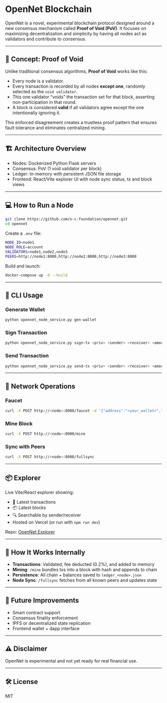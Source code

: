 # OpenNet Blockchain

OpenNet is a novel, experimental blockchain protocol designed around a new consensus mechanism called **Proof of Void (PoV)**. It focuses on maximizing decentralization and simplicity by having all nodes act as validators and contribute to consensus.

---

## 🧠 Concept: Proof of Void

Unlike traditional consensus algorithms, **Proof of Void** works like this:

- Every node is a validator.
- Every transaction is recorded by all nodes **except one**, randomly selected as the `void validator`.
- This one validator “voids” the transaction set for that block, asserting non-participation in that round.
- A block is considered **valid** if all validators agree except the one intentionally ignoring it.

This enforced disagreement creates a trustless proof pattern that ensures fault tolerance and eliminates centralized mining.

---

## 🏗 Architecture Overview

- Nodes: Dockerized Python Flask servers
- Consensus: PoV (1 void validator per block)
- Ledger: In-memory with persistent JSON file storage
- Frontend: React/Vite explorer UI with node sync status, tx and block views

---

## 💻 How to Run a Node

```bash
git clone https://github.com/o-c-foundation/opennet.git
cd opennet
```

Create a `.env` file:

```bash
NODE_ID=node1
NODE_ROLE=account
VALIDATORS=node1,node2,node3
PEERS=http://node1:8000,http://node2:8000,http://node3:8000
```

Build and launch:

```bash
docker-compose up -d --build
```

---

## 🧪 CLI Usage

### Generate Wallet

```bash
python opennet_node_service.py gen-wallet
```

### Sign Transaction

```bash
python opennet_node_service.py sign-tx <priv> <sender> <receiver> <amount>
```

### Send Transaction

```bash
python opennet_node_service.py send-tx <priv> <sender> <receiver> <amount> <node_url>
```

---

## 🔁 Network Operations

### Faucet

```bash
curl -X POST http://<node>:8000/faucet -d '{"address":"<your_wallet>","amount":1000}'
```

### Mine Block

```bash
curl -X POST http://<node>:8000/mine
```

### Sync with Peers

```bash
curl -X POST http://<node>:8000/fullsync
```

---

## 📦 Explorer

Live Vite/React explorer showing:

- 🔁 Latest transactions
- 📦 Latest blocks
- 🔍 Searchable by sender/receiver
- Hosted on Vercel (or run with `npm run dev`)

Repo: [OpenNet Explorer](https://github.com/o-c-foundation/opennet-explorer)

---

## 📖 How It Works Internally

- **Transactions**: Validated, fee deducted (0.2%), and added to memory
- **Mining**: `/mine` bundles txs into a block with hash and appends to chain
- **Persistence**: All chain + balances saved to `ledger_<node>.json`
- **Node Sync**: `/fullsync` fetches from all known peers and updates state

---

## 🧱 Future Improvements

- Smart contract support
- Consensus finality enforcement
- IPFS or decentralized state replication
- Frontend wallet + dapp interface

---

## ⚠️ Disclaimer

OpenNet is experimental and not yet ready for real financial use.

---

## 🛠 License

MIT
